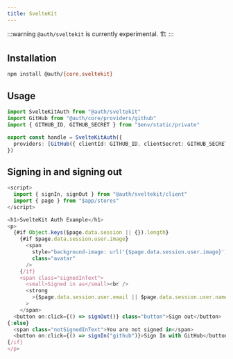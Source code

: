 ```yaml
---
title: SvelteKit
---
```


:::warning
`@auth/sveltekit` is currently experimental. 🏗
:::

## Installation

```bash npm2yarn2pnpm
npm install @auth/{core,sveltekit}
```

## Usage

```ts title="src/hooks.server.ts"
import SvelteKitAuth from "@auth/sveltekit"
import GitHub from "@auth/core/providers/github"
import { GITHUB_ID, GITHUB_SECRET } from "$env/static/private"

export const handle = SvelteKitAuth({
  providers: [GitHub({ clientId: GITHUB_ID, clientSecret: GITHUB_SECRET })]
})
```

## Signing in and signing out

  ```ts
  <script>
    import { signIn, signOut } from "@auth/sveltekit/client"
    import { page } from "$app/stores"
  </script>

  <h1>SvelteKit Auth Example</h1>
  <p>
    {#if Object.keys($page.data.session || {}).length}
      {#if $page.data.session.user.image}
        <span
          style="background-image: url('{$page.data.session.user.image}')"
          class="avatar"
        />
      {/if}
      <span class="signedInText">
        <small>Signed in as</small><br />
        <strong
          >{$page.data.session.user.email || $page.data.session.user.name}</strong
        >
      </span>
    <button on:click={() => signOut()} class="button">Sign out</button>
  {:else}
    <span class="notSignedInText">You are not signed in</span>
    <button on:click={() => signIn("github")}>Sign In with GitHub</button>
  {/if}
</p>
```




